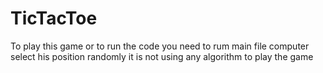 # TicTacToe

To play this game or to run the code you need to rum main file
computer select his position randomly it is not using any algorithm to play the game
